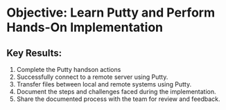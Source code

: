# Objective: Learn Putty and Perform Hands-On Implementation

## Key Results:
1. Complete the Putty handson actions
2. Successfully connect to a remote server using Putty.
3. Transfer files between local and remote systems using Putty.
4. Document the steps and challenges faced during the implementation.
5. Share the documented process with the team for review and feedback.
